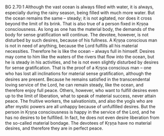 BG 2.70:1	Although the vast ocean is always ﬁlled with water, it is always, especially during the rainy season, being ﬁlled with much more water. But the ocean remains the same – steady; it is not agitated, nor does it cross beyond the limit of its brink. That is also true of a person ﬁxed in Kṛṣṇa consciousness. As long as one has the material body, the demands of the body for sense gratiﬁcation will continue. The devotee, however, is not disturbed by such desires, because of his fullness. A Kṛṣṇa conscious man is not in need of anything, because the Lord fulﬁlls all his material necessities. Therefore he is like the ocean – always full in himself. Desires may come to him like the waters of the rivers that ﬂow into the ocean, but he is steady in his activities, and he is not even slightly disturbed by desires for sense gratiﬁcation. That is the proof of a Kṛṣṇa conscious man – one who has lost all inclinations for material sense gratiﬁcation, although the desires are present. Because he remains satisﬁed in the transcendental loving service of the Lord, he can remain steady, like the ocean, and therefore enjoy full peace. Others, however, who want to fulﬁll desires even up to the limit of liberation, what to speak of material success, never attain peace. The fruitive workers, the salvationists, and also the yogīs who are after mystic powers are all unhappy because of unfulﬁlled desires. But the person in Kṛṣṇa consciousness is happy in the service of the Lord, and he has no desires to be fulﬁlled. In fact, he does not even desire liberation from the so-called material bondage. The devotees of Kṛṣṇa have no material desires, and therefore they are in perfect peace.